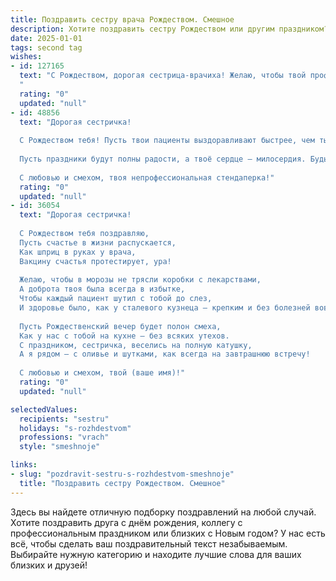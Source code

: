 ```yaml
---
title: Поздравить сестру врача Рождеством. Смешное
description: Хотите поздравить сестру Рождеством или другим праздником? Наш ИИ создаст незабываемое поздравление, а вы обязательно выделитесь среди других.  
date: 2025-01-01
tags: second tag
wishes:
- id: 127165
  text: "С Рождеством, дорогая сестрица-врачиха! Желаю, чтобы твой профессиональный праздник – ежедневное спасение жизней –  проходил  в атмосфере лёгкости и без нервных срывов (ну, почти без них!). Пусть  вместо уколов тебе дарят подарки, а вместо дежурств – сладкие мечты!  Пусть этот Рождественский ангел принесёт тебе не только мир, но и  чуточку волшебства, чтобы даже самые сложные диагнозы казались тебе  просто  забавными головоломками!
  "
  rating: "0"
  updated: "null"
- id: 48856
  text: "Дорогая сестричка!
  
  С Рождеством тебя! Пусть твои пациенты выздоравливают быстрее, чем ты успеваешь записывать им рецепты! Желаю, чтобы выписываемые лекарства всегда находились под рукой, а диагнозы были настолько простыми, что даже твоя кошка смогла бы их диагностировать!
  
  Пусть праздники будут полны радости, а твоё сердце — милосердия. Будь такой же заботливой и искренней, как всегда, и помни: на праздничном столе ни один диагноз не имеет значения!
  
  С любовью и смехом, твоя непрофессиональная стендаперка!"
  rating: "0"
  updated: "null"
- id: 36054
  text: "Дорогая сестричка!
  
  С Рождеством тебя поздравляю,
  Пусть счастье в жизни распускается,
  Как шприц в руках у врача,
  Вакцину счастья протестирует, ура!
  
  Желаю, чтобы в морозы не трясли коробки с лекарствами,
  А доброта твоя была всегда в избытке,
  Чтобы каждый пациент шутил с тобой до слез,
  И здоровье было, как у сталевого кузнеца — крепким и без болезней вовсе!
  
  Пусть Рождественский вечер будет полон смеха,
  Как у нас с тобой на кухне — без всяких утехов.
  С праздником, сестричка, веселись на полную катушку,
  А я рядом — с оливье и шутками, как всегда на завтрашнюю встречу!
  
  С любовью и смехом, твой (ваше имя)!"
  rating: "0"
  updated: "null"

selectedValues:
  recipients: "sestru"
  holidays: "s-rozhdestvom"
  professions: "vrach"
  style: "smeshnoje"

links:
- slug: "pozdravit-sestru-s-rozhdestvom-smeshnoje"
  title: "Поздравить сестру Рождеством. Смешное"
---
```


Здесь вы найдете отличную подборку поздравлений на любой случай.
Хотите поздравить друга с днём рождения, коллегу с профессиональным праздником или близких с Новым годом? У нас есть всё, чтобы сделать ваш поздравительный текст незабываемым. Выбирайте нужную категорию и находите лучшие слова для ваших близких и друзей!
